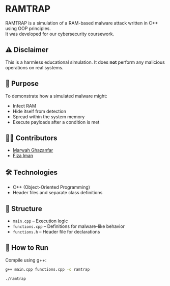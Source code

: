 # RAMTRAP

RAMTRAP is a simulation of a RAM-based malware attack written in C++ using OOP principles.  
It was developed for our cybersecurity coursework.

## ⚠️ Disclaimer
This is a harmless educational simulation. It does **not** perform any malicious operations on real systems.

## 🔐 Purpose
To demonstrate how a simulated malware might:
- Infect RAM
- Hide itself from detection
- Spread within the system memory
- Execute payloads after a condition is met

## 👩‍💻 Contributors
- [Marwah Ghazanfar](https://github.com/MarwahGhazanfar)  
- [Fiza Iman](https://github.com/f1za1man)

## 🛠️ Technologies
- C++ (Object-Oriented Programming)
- Header files and separate class definitions

## 📁 Structure
- `main.cpp` – Execution logic
- `functions.cpp` – Definitions for malware-like behavior
- `functions.h` – Header file for declarations

## 🚀 How to Run
Compile using g++:
```bash
g++ main.cpp functions.cpp -o ramtrap

./ramtrap

